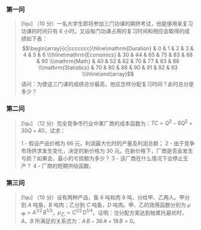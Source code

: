 
### 第一问

> [!qu]
> （10 分）一名大学生即将参加三门功课的期终考试，他能够用来复习功课的时间只有 6 小时。又设每门功课占用的复习时间和相应会取得的成绩如下表：
> $$\begin{array}{c|ccccccc}\hline\mathrm{Duration}     & 0  & 1  & 2  & 3  & 4  & 5  & 6  \\\hline\mathrm{Economics} & 30 & 44 & 65 & 75 & 83 & 88 & 90 \\\mathrm{Math}   & 40 & 52 & 62 & 70 & 77 & 83 & 88 \\\mathrm{Statistics} & 70 & 80 & 88 & 90 & 91 & 92 & 93 \\\hline\end{array}$$
> 请问：为使这三门课的成绩总分最高，他应怎样分配复习时间？此时总分是多少？



### 第二问

> [!qu]
> （12 分）完全竞争市行业中某厂商的成本函数为：$TC=Q^3-6Q^2+30Q+40$，试求：
> 
> 1 - 假设产品价格为 66 元，利润最大化时的产量及利润总额；
> 2 - 由于竞争市场供求发生变化，决定的新价格为 30 元。在新价格下，厂商是否会发生亏损？如果会，最小的亏损额为多少？
> 3 - 该厂商在什么情况下会停止生产？
> 4 - 厂商的短期供给函数。



### 第三问

> [!qu]
> （10 分）设有两种产品，鱼 6 吨和肉 9 吨，分给甲、乙两人。甲分到 $A$ 吨鱼，$B$ 吨肉；乙分到 $C$ 吨鱼，$D$ 吨肉。甲、乙的效用函数分别为 $\mu_{\text{甲}}=A^{1/2}\,B^{1/3}$，$\mu_{\text{乙}}=C^{1/2}\,D^{1/4}$。证明：当分配方案达到帕累托最优时，$A$、$B$ 所满足的关系式为：$A\,B-36\,A+18\,B=0$。

